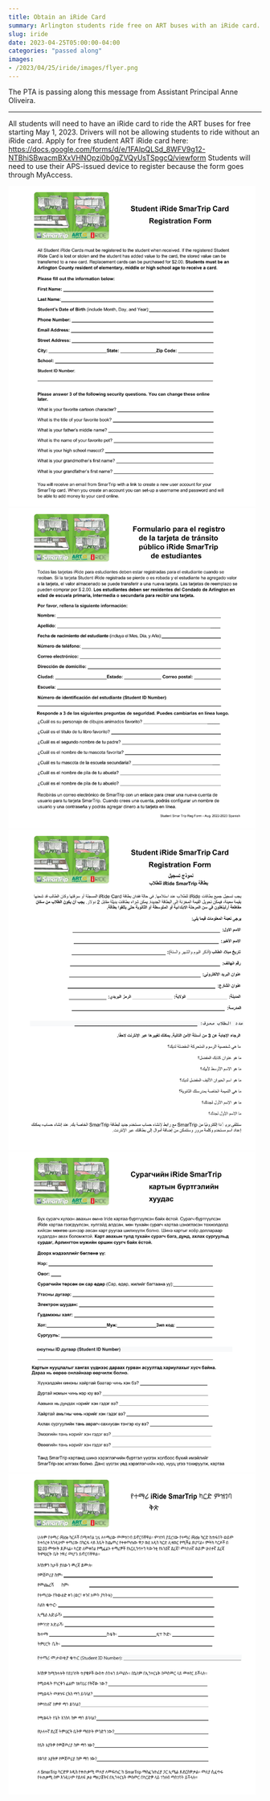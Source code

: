 ```yaml
---
title: Obtain an iRide Card
summary: Arlington students ride free on ART buses with an iRide card.
slug: iride
date: 2023-04-25T05:00:00-04:00
categories: "passed along"
images: 
- /2023/04/25/iride/images/flyer.png
---
```


The PTA is passing along this message from Assistant Principal Anne Oliveira.

---

All students will need to have an iRide card to ride the ART buses for free starting May 1, 2023. Drivers will not be allowing students to ride without an iRide card. Apply for free student ART iRide card here: https://docs.google.com/forms/d/e/1FAIpQLSd_8WFV9g12-NTBhiSBwacmBXxVHNOpzi0b0gZVQyUsTSpgcQ/viewform Students will need to use their APS-issued device to register because the form goes through MyAccess.

<a href="images/flyer-en.pdf"><img src="images/flyer-en.png" width="492" height="637" alt="iRide form in English"></a>
<a href="images/flyer-es.pdf"><img src="images/flyer-es.png" width="492" height="637" alt="iRide form in Spanish"></a>
<a href="images/flyer-ar.pdf"><img src="images/flyer-ar.png" width="492" height="637" alt="iRide form in Arabic"></a>
<a href="images/flyer-mn.pdf"><img src="images/flyer-mn.png" width="492" height="637" alt="iRide form in Mongolian"></a>
<a href="images/flyer-am.pdf"><img src="images/flyer-am.png" width="492" height="637" alt="iRide form in Amharic"></a>